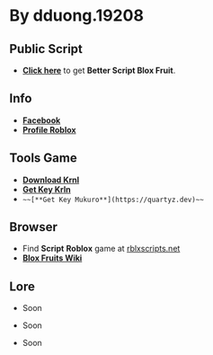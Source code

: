 # By dduong.19208

## Public Script

- [**Click here**](https://raw.githubusercontent.com/xQuartyx/DonateMe/main/ScriptLoader) to get **Better Script Blox Fruit**.
## Info
- [**Facebook**](https://facebook.com/dduong.19208)
- [**Profile Roblox**](https://www.roblox.com/users/804791922/profile)
## Tools Game
- [**Download Krnl**](https://krnl.live)
- [**Get Key Krln**](https://cdn.krnl.place/getkey.php)
- `~~[**Get Key Mukuro**](https://quartyz.dev)~~`
## Browser
- Find **Script** **Roblox** game at [rblxscripts.net](https://www.rblxscripts.net)
- [**Blox Fruits Wiki**](https://blox-fruits.fandom.com/wiki/Blox_Fruits)
## Lore
- Soon

- Soon

- Soon
